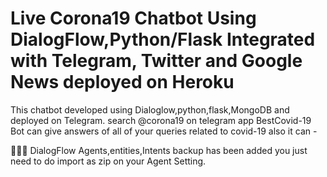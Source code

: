 
# Live Corona19 Chatbot Using  DialogFlow,Python/Flask Integrated with Telegram, Twitter and Google News deployed on Heroku
This chatbot developed using Dialoglow,python,flask,MongoDB and deployed on Telegram. search @corona19 on telegram app
BestCovid-19 Bot can give answers of all of your queries related to covid-19 also it can -

🌟🌟🌟 DialogFlow Agents,entities,Intents backup has been added you just need to do import as zip on your Agent Setting.



